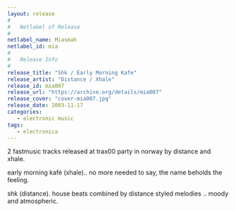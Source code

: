 ```yaml
---
layout: release
#
#   Netlabel of Release
#
netlabel_name: Miasmah
netlabel_id: mia
#
#   Release Info
#
release_title: "Shk / Early Morning Kafe"
release_artist: "Distance / Xhale"
release_id: mia007
release_url: "https://archive.org/details/mia007"
release_cover: "cover-mia007.jpg"
release_date: 2003-11-17
categories:
   - electronic music
tags:
   - electronica
---
```

2 fastmusic tracks released at trax00 party in norway by distance and xhale.

early morning kafé (xhale).. no more needed to say, the name beholds the feeling.

shk (distance). house beats combined by distance styled melodies .. moody and atmospheric.